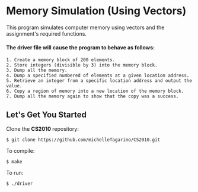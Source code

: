 # Memory Simulation (Using Vectors)

This program simulates computer memory using vectors and the assignment's required functions.

#### The driver file will cause the program to behave as follows:
	
	1. Create a memory block of 200 elements.
	2. Store integers (divisible by 3) into the memory block.
	3. Dump all the memory.
	4. Dump a specified numbered of elements at a given location address.
	5. Retrieve an integer from a specific location address and output the value.
	6. Copy a region of memory into a new location of the memory block.
	7. Dump all the memory again to show that the copy was a success.

## Let's Get You Started

Clone the **CS2010** repository:

	$ git clone https://github.com/michelleTagarino/CS2010.git

To compile: 

	$ make

To run:

	$ ./driver